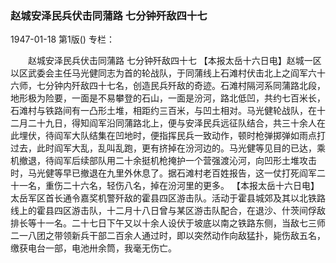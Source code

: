 ### 赵城安泽民兵伏击同蒲路  七分钟歼敌四十七

1947-01-18
第1版()
专栏：

　　赵城安泽民兵伏击同蒲路
    七分钟歼敌四十七
    【本报太岳十六日电】赵城一区以区武委会主任马光健同志为首的轮战队，于同蒲线上石滩村伏击北上之阎军六十六师，七分钟内歼敌四十七名，创造民兵歼敌的奇迹。石滩村隔河系同蒲路北段，地形极为险要，一面是不易攀登的石山，一面是汾河，路北低凹，共约七百米长，石滩村与铁路间有一凸形土堆，相距约三百米，与凹土相对。马光健轮战队，在十二月二十九日，得知阎军沿同蒲路北上，便与安泽民兵远征队结合，共三十余人在此埋伏，待阎军大队结集在凹地时，便指挥民兵一致动作，顿时枪弹掷弹如雨点打过去，此时阎军大乱，乱叫乱跑，更有挤掉在汾河边的。马光健等见目的已达，乘机撤退，待阎军后续部队用二十余挺机枪掩护一个营强渡沁河，向凹形土堆攻击时，马光健等早已撤退在九里外休息了。据石滩村老百姓报告，这一仗打死阎军二十一名，重伤二十六名，轻伤八名，掉在汾河里的更多。
    【本报太岳十六日电】太岳军区首长通令嘉奖机警歼敌的霍县四区游击队。活动于霍县城郊及其以北铁路线上的霍县四区游击队，十二月十八日曾与某区游击队配合，在退沙、什茨间俘敌排长等十一名。二十七日下午又以十余人设伏于坡底以南之铁路东侧，当敌七三师二一八团之带领新兵干部二百余人通过时，即以突然动作向敌猛扑，毙伤敌五名，缴获电台一部，电池卅余筒，我毫无伤亡。
